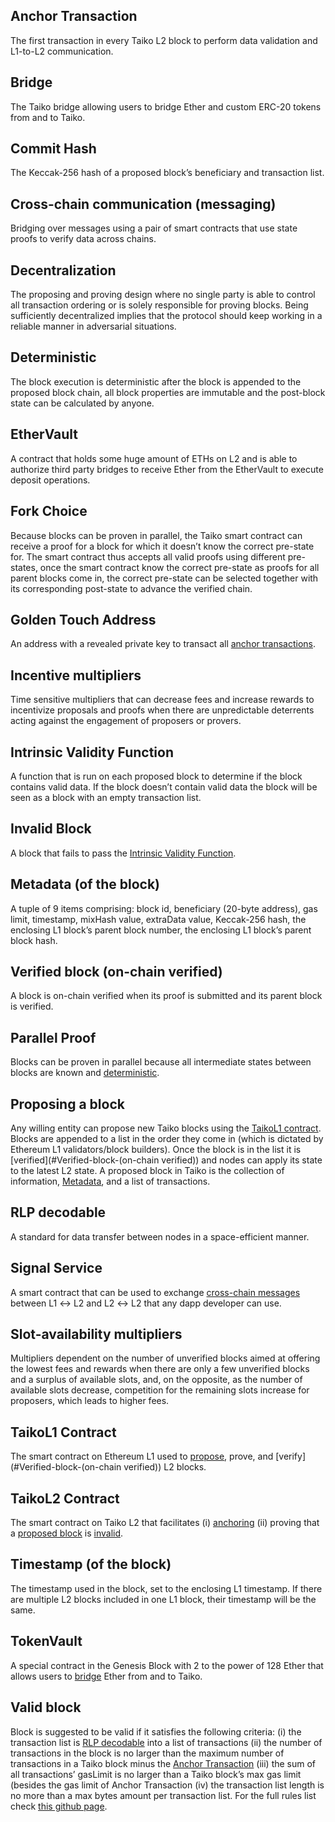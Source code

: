 ## Anchor Transaction

The first transaction in every Taiko L2 block to perform data validation and L1-to-L2 communication.

## Bridge

The Taiko bridge allowing users to bridge Ether and custom ERC-20 tokens from and to Taiko.

## Commit Hash

The Keccak-256 hash of a proposed block’s beneficiary and transaction list.

## Cross-chain communication (messaging)

Bridging over messages using a pair of smart contracts that use state proofs to verify data across chains.

## Decentralization

The proposing and proving design where no single party is able to control all transaction ordering or is solely responsible for proving blocks. Being sufficiently decentralized implies that the protocol should keep working in a reliable manner in adversarial situations.

## Deterministic

The block execution is deterministic after the block is appended to the proposed block chain, all block properties are immutable and the post-block state can be calculated by anyone.

## EtherVault

A contract that holds some huge amount of ETHs on L2 and is able to authorize third party bridges to receive Ether from the EtherVault to execute deposit operations.

## Fork Choice

Because blocks can be proven in parallel, the Taiko smart contract can receive a proof for a block for which it doesn’t know the correct pre-state for. The smart contract thus accepts all valid proofs using different pre-states, once the smart contract know the correct pre-state as proofs for all parent blocks come in, the correct pre-state can be selected together with its corresponding post-state to advance the verified chain. 

## Golden Touch Address

An address with a revealed private key to transact all [anchor transactions](#Anchor-Transaction).

## Incentive multipliers

Time sensitive multipliers that can decrease fees and increase rewards to incentivize proposals and proofs when there are unpredictable deterrents acting against the engagement of proposers or provers.

## Intrinsic Validity Function

A function that is run on each proposed block to determine if the block contains valid data. If the block doesn’t contain valid data the block will be seen as a block with an empty transaction list.

## Invalid Block

A block that fails to pass the [Intrinsic Validity Function](#Intrinsic-Validity-Function).

## Metadata (of the block)

A tuple of 9 items comprising: block id, beneficiary (20-byte address), gas limit, timestamp, mixHash value, extraData value, Keccak-256 hash, the enclosing L1 block’s parent block number, the enclosing L1 block’s parent block hash.

## Verified block (on-chain verified)

A block is on-chain verified when its proof is submitted and its parent block is verified.

## Parallel Proof

Blocks can be proven in parallel because all intermediate states between blocks are known and [deterministic](#Deterministic).

## Proposing a block

Any willing entity can propose new Taiko blocks using the [TaikoL1 contract](#TaikoL1-Contract). Blocks are appended to a list in the order they come in (which is dictated by Ethereum L1 validators/block builders). Once the block is in the list it is [verified](#Verified-block-(on-chain verified)) and nodes can apply its state to the latest L2 state. A proposed block in Taiko is the collection of information, [Metadata](#Metadata), and a list of transactions.

## RLP decodable

A standard for data transfer between nodes in a space-efficient manner.

## Signal Service

A smart contract that can be used to exchange [cross-chain messages](#Cross-chain-communication-(messaging)) between L1 ↔ L2 and L2 ↔ L2 that any dapp developer can use.

## Slot-availability multipliers

Multipliers dependent on the number of unverified blocks aimed at offering the lowest fees and rewards when there are only a few unverified blocks and a surplus of available slots, and, on the opposite, as the number of available slots decrease, competition for the remaining slots increase for proposers, which leads to higher fees.

## TaikoL1 Contract

The smart contract on Ethereum L1 used to [propose](#Proposing-a-block), prove, and [verify](#Verified-block-(on-chain verified)) L2 blocks.

## TaikoL2 Contract

The smart contract on Taiko L2 that facilitates (i) [anchoring](#Anchor-Transaction) (ii) proving that a [proposed block](#Proposing-a-block) is [invalid](#Invalid_Block).

## Timestamp (of the block)

The timestamp used in the block, set to the enclosing L1 timestamp. If there are multiple L2 blocks included in one L1 block, their timestamp will be the same.

## TokenVault

A special contract in the Genesis Block with 2 to the power of 128 Ether that allows users to [bridge](#Bridge) Ether from and to Taiko.

## Valid block

Block is suggested to be valid if it satisfies the following criteria: (i) the transaction list is [RLP decodable](#RLP-decodable) into a list of transactions (ii) the number of transactions in the block is no larger than the maximum number of transactions in a Taiko block minus the [Anchor Transaction](#Anchor-Transaction) (iii) the sum of all transactions’ gasLimit is no larger than a Taiko block’s max gas limit (besides the gas limit of Anchor Transaction (iv) the transaction list length is no more than a max bytes amount per transaction list. For the full rules list check [this github page](https://github.com/taikoxyz/taiko-mono/blob/main/packages/protocol/contracts/libs/LibInvalidTxList.sol#L18-L32).
